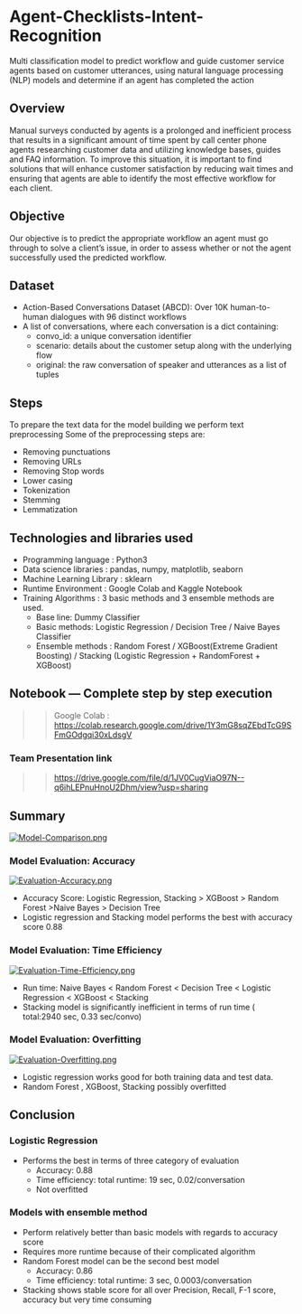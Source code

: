 # Agent-Checklists-Intent-Recognition
Multi classification model to predict workflow and guide customer service agents based on customer utterances, using natural language processing (NLP) models and determine if an agent has completed the action

## Overview
Manual surveys conducted by agents is a prolonged and inefficient process that results in a significant amount of time spent by call center phone agents researching customer data and utilizing knowledge bases, guides and FAQ information. To improve this situation, it is important to find solutions that will enhance customer satisfaction by reducing wait times and ensuring that agents are able to identify the most effective workflow for each client.

## Objective
Our objective is to predict the appropriate workflow an agent must go through to solve a client’s issue, in order to assess whether or not the agent successfully used the predicted workflow.

## Dataset
- Action-Based Conversations Dataset (ABCD): Over 10K human-to-human dialogues with 96 distinct workflows
- A list of conversations, where each conversation is a dict containing:
    - convo_id: a unique conversation identifier
    - scenario: details about the customer setup along with the underlying flow
    -  original: the raw conversation of speaker and utterances as a list of tuples

## Steps
To prepare the text data for the model building we perform text preprocessing
Some of the preprocessing steps are:
- Removing punctuations 
- Removing URLs
- Removing Stop words
- Lower casing
- Tokenization
- Stemming
- Lemmatization


## Technologies and libraries used
- Programming language : Python3
- Data science libraries : pandas, numpy, matplotlib, seaborn
- Machine Learning Library : sklearn
- Runtime Environment : Google Colab and Kaggle Notebook
- Training Algorithms : 3 basic methods and 3 ensemble methods are used.
    * Base line: Dummy Classifier
    * Basic methods: Logistic Regression / Decision Tree / Naive Bayes Classifier
    * Ensemble methods : Random Forest / XGBoost(Extreme Gradient Boosting) / Stacking (Logistic Regression + RandomForest + XGBoost)


## Notebook — Complete step by step execution
>> Google Colab : https://colab.research.google.com/drive/1Y3mG8sqZEbdTcG9SFmGOdgqi30xLdsgV
### Team Presentation link
>> https://drive.google.com/file/d/1JV0CugViaO97N--q6ihLEPnuHnoU2Dhm/view?usp=sharing
## Summary
[![Model-Comparison.png](https://i.postimg.cc/6psGxxCk/Model-Comparison.png)](https://postimg.cc/Whn40KW8)

### Model Evaluation: Accuracy
[![Evaluation-Accuracy.png](https://i.postimg.cc/nLFrnFrP/Evaluation-Accuracy.png)](https://postimg.cc/JsFMqWbN)
- Accuracy Score: Logistic Regression, Stacking > XGBoost > Random Forest >Naive Bayes > Decision Tree
- Logistic regression and Stacking model performs the best with accuracy score 0.88

### Model Evaluation: Time Efficiency
[![Evaluation-Time-Efficiency.png](https://i.postimg.cc/PJY8FdSr/Evaluation-Time-Efficiency.png)](https://postimg.cc/tnRTsG0L)
- Run time: Naive Bayes < Random Forest < Decision Tree < Logistic Regression < XGBoost < Stacking
- Stacking model is significantly inefficient in terms of run time ( total:2940 sec, 0.33 sec/convo) 

### Model Evaluation: Overfitting
[![Evaluation-Overfitting.png](https://i.postimg.cc/0jRzSL9g/Evaluation-Overfitting.png)](https://postimg.cc/sQmfdHBK)
- Logistic regression works good for both training data and test data.
- Random Forest , XGBoost, Stacking possibly overfitted


## Conclusion

### Logistic Regression
- Performs the best in terms of three category of evaluation
    - Accuracy:  0.88
    - Time efficiency:  total runtime: 19 sec, 0.02/conversation
    - Not overfitted

### Models with ensemble method
- Perform relatively better than basic models with regards to accuracy score
- Requires more runtime because of their complicated algorithm
- Random Forest model can be the second best model 
    - Accuracy: 0.86
    - Time efficiency: total runtime: 3 sec, 0.0003/conversation
- Stacking shows stable score for all over Precision, Recall, F-1 score, accuracy but very time consuming 



